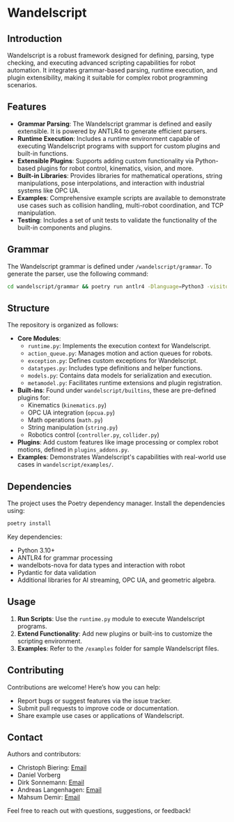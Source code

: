 # Wandelscript

## Introduction

Wandelscript is a robust framework designed for defining, parsing, type checking, and executing advanced scripting capabilities for robot automation. It integrates grammar-based parsing, runtime execution, and plugin extensibility, making it suitable for complex robot programming scenarios.

## Features

- **Grammar Parsing**: The Wandelscript grammar is defined and easily extensible. It is powered by ANTLR4 to generate efficient parsers.
- **Runtime Execution**: Includes a runtime environment capable of executing Wandelscript programs with support for custom plugins and built-in functions.
- **Extensible Plugins**: Supports adding custom functionality via Python-based plugins for robot control, kinematics, vision, and more.
- **Built-in Libraries**: Provides libraries for mathematical operations, string manipulations, pose interpolations, and interaction with industrial systems like OPC UA.
- **Examples**: Comprehensive example scripts are available to demonstrate use cases such as collision handling, multi-robot coordination, and TCP manipulation.
- **Testing**: Includes a set of unit tests to validate the functionality of the built-in components and plugins.

## Grammar

The Wandelscript grammar is defined under `/wandelscript/grammar`. To generate the parser, use the following command:

```bash
cd wandelscript/grammar && poetry run antlr4 -Dlanguage=Python3 -visitor *.g4
```

## Structure

The repository is organized as follows:

- **Core Modules**:
  - `runtime.py`: Implements the execution context for Wandelscript.
  - `action_queue.py`: Manages motion and action queues for robots.
  - `exception.py`: Defines custom exceptions for Wandelscript.
  - `datatypes.py`: Includes type definitions and helper functions.
  - `models.py`: Contains data models for serialization and execution.
  - `metamodel.py`: Facilitates runtime extensions and plugin registration.
- **Built-ins**: Found under `wandelscript/builtins`, these are pre-defined plugins for:
  - Kinematics (`kinematics.py`)
  - OPC UA integration (`opcua.py`)
  - Math operations (`math.py`)
  - String manipulation (`string.py`)
  - Robotics control (`controller.py`, `collider.py`)
- **Plugins**: Add custom features like image processing or complex robot motions, defined in `plugins_addons.py`.
- **Examples**: Demonstrates Wandelscript's capabilities with real-world use cases in `wandelscript/examples/`.

## Dependencies

The project uses the Poetry dependency manager. Install the dependencies using:

```bash
poetry install
```

Key dependencies:
- Python 3.10+
- ANTLR4 for grammar processing
- wandelbots-nova for data types and interaction with robot
- Pydantic for data validation
- Additional libraries for AI streaming, OPC UA, and geometric algebra.

## Usage

1. **Run Scripts**: Use the `runtime.py` module to execute Wandelscript programs.
2. **Extend Functionality**: Add new plugins or built-ins to customize the scripting environment.
3. **Examples**: Refer to the `/examples` folder for sample Wandelscript files.

## Contributing

Contributions are welcome! Here’s how you can help:
- Report bugs or suggest features via the issue tracker.
- Submit pull requests to improve code or documentation.
- Share example use cases or applications of Wandelscript.

## Contact

Authors and contributors:
- Christoph Biering: [Email](mailto:christoph.biering@wandelbots.com)
- Daniel Vorberg
- Dirk Sonnemann: [Email](mailto:dirk.sonnemann@wandelbots.com)
- Andreas Langenhagen: [Email](mailto:andreas.langenhagen@wandelbots.com)
- Mahsum Demir: [Email](mailto:mahsum.demir@wandelbots.com)

Feel free to reach out with questions, suggestions, or feedback!
